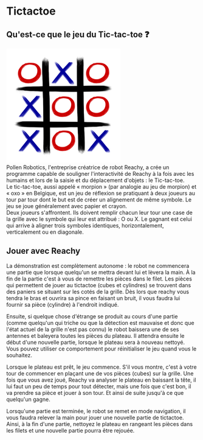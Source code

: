# Tictactoe

## Qu'est-ce que le jeu du Tic-tac-toe ❓

![tictactoe](images/tictactoe.png)   
Pollen Robotics, l'entreprise créatrice de robot Reachy, a crée un programme capable de souligner l'interactivité de
Reachy à la fois avec les humains et lors de la saisie et du déplacement d'objets : le Tic-tac-toe.   
Le tic-tac-toe, aussi appelé « morpion » (par analogie au jeu de morpion) et « oxo » en Belgique, est un jeu de
réflexion se pratiquant à deux joueurs au tour par tour dont le but est de créer un alignement de même symbole. Le jeu
se joue généralement avec papier et crayon.   
Deux joueurs s'affrontent. Ils doivent remplir chacun leur tour une case de la grille avec le symbole qui leur est
attribué : O ou X. Le gagnant est celui qui arrive à aligner trois symboles identiques, horizontalement, verticalement
ou en diagonale.

## Jouer avec Reachy

La démonstration est complètement autonome : le robot ne commencera une partie que lorsque quelqu'un se mettra devant
lui et lèvera la main. À la fin de la partie c'est à vous de remettre les pièces dans le filet. Les pièces qui
permettent de jouer au tictactoe (cubes et cylindres) se trouvent dans des paniers se situant sur les cotés de la
grille. Dès lors que reachy vous tendra le bras et ouvrira sa pince en faisant un bruit, il vous faudra lui fournir sa
pièce (cylindre) à l'endroit indiqué.

Ensuite, si quelque chose d'étrange se produit au cours d'une partie (comme quelqu'un qui triche ou que la détection est
mauvaise et donc que l'état actuel de la grille n'est pas connu) le robot baissera une de ses antennes et baleyera
toutes les pièces du plateau. Il attendra ensuite le début d'une nouvelle partie, lorsque le plateau sera à nouveau
nettoyé. Vous pouvez utiliser ce comportement pour réinitialiser le jeu quand vous le souhaitez.

Lorsque le plateau est prêt, le jeu commence. S'il vous montre, c'est à votre tour de commencer en plaçant une de vos
pièces (cubes) sur la grille. Une fois que vous avez joué, Reachy va analyser le plateau en baissant la tête, il lui
faut un peu de temps pour tout détecter, mais une fois que c'est bon, il va prendre sa pièce et jouer à son tour. Et
ainsi de suite jusqu'à ce que quelqu'un gagne.

Lorsqu'une partie est terminée, le robot se remet en mode navigation, il vous faudra relever la main pour jouer une nouvelle partie de tictactoe. Ainsi, à la fin d'une partie, nettoyez le plateau en rangeant les pièces dans les filets et une nouvelle partie pourra être rejouée.








